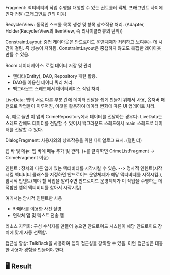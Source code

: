 Fragment: 액티비티의 작업 수행을 대행할 수 있는 컨트롤러 객체, 프래그먼트 사이에 인자 전달 (프래그먼트 간의 이동)

RecyclerView: 동적인 스크롤 목록 생성 및 항목 상호작용 처리. (Adapter, Holder(RecyclerView의 ItemView, 즉 리사이클러뷰의 단위))

ConstraintLayout: 중첩 레이아웃은 안드로이드 운영체제가 처리하고 보여주는 데 시간이 걸림. 즉 성능이 저하됨. ConstraintLayout은 중첩하지 않고도 복잡한 레이아웃 만들 수 있음.

Room 데이터베이스: 로컬 데이터 저장 및 관리
- 엔티티(Entity), DAO, Repository 패턴 활용.
- DAO를 이용한 데이터 쿼리 처리.
- 백그라운드 스레드에서 데이터베이스 작업 처리.

LiveData: 앱의 서로 다른 부분 간에 데이터 전달을 쉽게 만들기 위해서 사용, 옵저버 패턴으로 작업들이 이루어짐, 이것을 활용하여 데이터 변화에 따른 UI 업데이트 처리.

즉, 예로 들면 이 앱의 CrimeRepository에서 데이터를 전달하는 경우다. LiveData는 스레드 간에도 데이터를 전달할 수 있어서 백그라운드 스레드에서 main 스레드로 데이터를 전달할 수 있다.

DialogFragment: 사용자와의 상호작용을 위한 다이얼로그 표시. (캘린더)

앱 바 및 메뉴: 앱 바에 메뉴 추가 및 관리. (+를 클릭하면 CrimeListFragment -> CrimeFragment 이동)

인텐트 : 장치의 다른 앱에 있는 액티비티를 시작시킬 수 있음. --> 명시적 인텐트(시작시킬 액티비티 클래스를 지정하면 안드로이드 운영체제가 해당 액티비티를 시작시킴.), 암시적 인텐트(해야 할 작업을 알려주면 안드로이드 운영체제가 이 작업을 수행하는 데 적합한 앱의 액티비티를 찾아서 시작시킴)

여기서는 암시적 인텐트만 사용
- 카메라를 이용한 사진 촬영
- 연락처 앱 및 텍스트 전송 앱

리소스 지역화: 구성 수식자를 만들어 놓으면 안드로이드 시스템이 해당 안드로이드 장치에 맞게 자동 선택함.

접근성 향상: TalkBack을 사용하여 앱의 접근성을 강화할 수 있음. 이런 접근성은 대등한 사용자 경험을 만들어야 한다.

<h2 id="0">🖥️ Result</h2>

<p float="left">  

[//]: # (<img width="40%" src="https://github.com/user-attachments/assets/18168164-82c8-47fe-9766-b11c451776c0">)

[//]: # ()
[//]: # (<img width="40%" src="https://github.com/user-attachments/assets/8ca2e7c8-4df1-44cf-9090-e9bd416d29a0">)
</p>